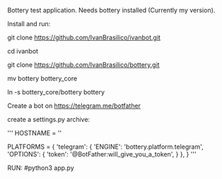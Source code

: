 Bottery test application.
Needs bottery installed (Currently my version).

Install and run:

git clone https://github.com/IvanBrasilico/ivanbot.git

cd ivanbot

git clone https://github.com/IvanBrasilico/bottery.git

mv bottery bottery_core

ln -s bottery_core/bottery bottery 


Create a bot on https://telegram.me/botfather

create a settings.py archive:

'''
HOSTNAME = ''

PLATFORMS = {
    'telegram': {
        'ENGINE': 'bottery.platform.telegram',
        'OPTIONS': {
            'token': '@BotFather:will_give_you_a_token',
        }
    },
}
'''

RUN:
#python3 app.py

